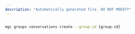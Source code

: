 ```yaml
---
description: "Automatically generated file. DO NOT MODIFY"
---
```


```bash

mgc groups conversations create --group-id {group-id}

```